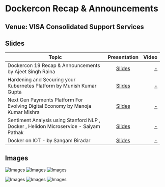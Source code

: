 # Dockercon Recap & Announcements

## Venue: VISA Consolidated Support Services

## Slides


| Topic        | Presentation          | Video  |
| ------------- |:-------------:| -----:|
| Dockercon 19 Recap & Announcements by Ajeet Singh Raina| [Slides](https://www.slideshare.net/ajeetraina/dockercon-2019-updates-announcements?qid=9e8fbbe8-1391-49f3-871b-9c1bc187b1a0&v=&b=&from_search=6) | [ - ]() |
| Hardening and Securing your Kubernetes Platform by Munish Kumar Gupta| [Slides](-)| [ - ]()| 
| Next Gen Payments Platform For Evolving Digital Economy by Manoja Kumar Mishra| [Slides](-)| [ - ]()| 
| Sentiment Analysis using Stanford NLP , Docker , Helidon Microservice - Saiyam Pathak| [Slides](-)| [ - ]()| 
| Docker on IOT - by Sangam Biradar|[Slides](https://www.slideshare.net/sangambiradar370/docker-on-iot-dockercon19-sfo-recap-announcements-bangalore)| [ - ]()| 


## Images

![Images](https://github.com/collabnix/dockerbangalore/blob/master/slides/15th-June-2019-Dockercon19-Recap/ajeet_01.jpeg)
![Images](https://github.com/collabnix/dockerbangalore/blob/master/slides/15th-June-2019-Dockercon19-Recap/sangam.jpeg)
![Images](https://github.com/collabnix/dockerbangalore/blob/master/slides/15th-June-2019-Dockercon19-Recap/saiyam_01.jpeg)

![Images](https://github.com/collabnix/dockerbangalore/blob/master/slides/15th-June-2019-Dockercon19-Recap/prabhu.jpeg)
![Images](https://github.com/collabnix/dockerbangalore/blob/master/slides/15th-June-2019-Dockercon19-Recap/techstack.jpeg)
![Images](https://github.com/collabnix/dockerbangalore/blob/master/slides/15th-June-2019-Dockercon19-Recap/munish.jpeg)
